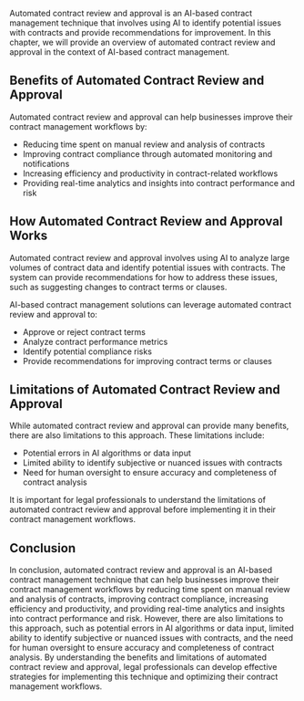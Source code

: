 
Automated contract review and approval is an AI-based contract management technique that involves using AI to identify potential issues with contracts and provide recommendations for improvement. In this chapter, we will provide an overview of automated contract review and approval in the context of AI-based contract management.

Benefits of Automated Contract Review and Approval
--------------------------------------------------

Automated contract review and approval can help businesses improve their contract management workflows by:

* Reducing time spent on manual review and analysis of contracts
* Improving contract compliance through automated monitoring and notifications
* Increasing efficiency and productivity in contract-related workflows
* Providing real-time analytics and insights into contract performance and risk

How Automated Contract Review and Approval Works
------------------------------------------------

Automated contract review and approval involves using AI to analyze large volumes of contract data and identify potential issues with contracts. The system can provide recommendations for how to address these issues, such as suggesting changes to contract terms or clauses.

AI-based contract management solutions can leverage automated contract review and approval to:

* Approve or reject contract terms
* Analyze contract performance metrics
* Identify potential compliance risks
* Provide recommendations for improving contract terms or clauses

Limitations of Automated Contract Review and Approval
-----------------------------------------------------

While automated contract review and approval can provide many benefits, there are also limitations to this approach. These limitations include:

* Potential errors in AI algorithms or data input
* Limited ability to identify subjective or nuanced issues with contracts
* Need for human oversight to ensure accuracy and completeness of contract analysis

It is important for legal professionals to understand the limitations of automated contract review and approval before implementing it in their contract management workflows.

Conclusion
----------

In conclusion, automated contract review and approval is an AI-based contract management technique that can help businesses improve their contract management workflows by reducing time spent on manual review and analysis of contracts, improving contract compliance, increasing efficiency and productivity, and providing real-time analytics and insights into contract performance and risk. However, there are also limitations to this approach, such as potential errors in AI algorithms or data input, limited ability to identify subjective or nuanced issues with contracts, and the need for human oversight to ensure accuracy and completeness of contract analysis. By understanding the benefits and limitations of automated contract review and approval, legal professionals can develop effective strategies for implementing this technique and optimizing their contract management workflows.
